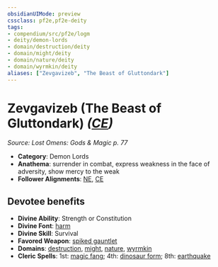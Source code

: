 ```yaml
---
obsidianUIMode: preview
cssclass: pf2e,pf2e-deity
tags:
- compendium/src/pf2e/logm
- deity/demon-lords
- domain/destruction/deity
- domain/might/deity
- domain/nature/deity
- domain/wyrmkin/deity
aliases: ["Zevgavizeb", "The Beast of Gluttondark"]
---
```

# Zevgavizeb (The Beast of Gluttondark) *([CE](rules/traits/ce-b1.md "Chaotic Evil Alignment Trait"))*  
*Source: Lost Omens: Gods & Magic p. 77*  

- **Category**: Demon Lords
- **Anathema**: surrender in combat, express weakness in the face of adversity, show mercy to the weak
- **Follower Alignments**: [NE](rules/traits/ne-b1.md "Neutral Evil Alignment Trait"), [CE](rules/traits/ce-b1.md "Chaotic Evil Alignment Trait")

## Devotee benefits

- **Divine Ability**: Strength or Constitution
- **Divine Font**: [harm](harm.md)
- **Divine Skill**: Survival
- **Favored Weapon**: [spiked gauntlet](spiked-gauntlet.md)
- **Domains**: [destruction](Reference/Compendium/Setting/domains.md#Destruction), [might](Reference/Compendium/Setting/domains.md#Might), [nature](Reference/Compendium/Setting/domains.md#Nature), [wyrmkin](Reference/Compendium/Setting/domains.md#Wyrmkin)
- **Cleric Spells**: 1st: [magic fang](magic-fang.md); 4th: [dinosaur form](dinosaur-form.md); 8th: [earthquake](earthquake.md)